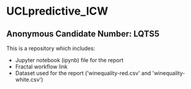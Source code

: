 # UCLpredictive_ICW
## Anonymous Candidate Number: LQTS5

This is a repository which includes:

* Jupyter notebook (ipynb) file for the report
* Fractal workflow link
* Dataset used for the report ('winequality-red.csv' and 'winequality-white.csv')
